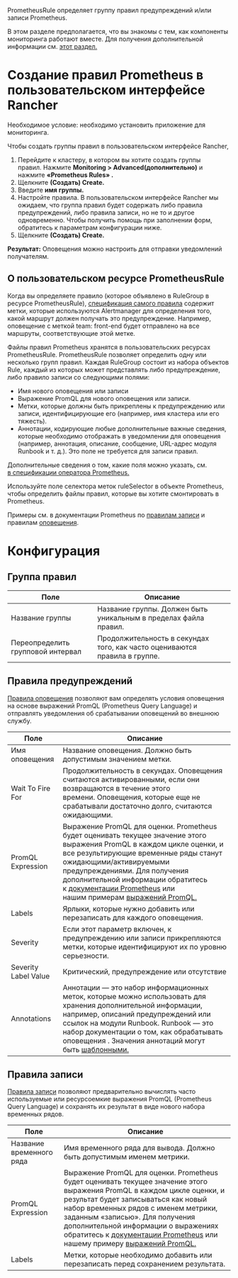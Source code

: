 PrometheusRule определяет группу правил предупреждений и/или записи Prometheus.

В этом разделе предполагается, что вы знакомы с тем, как компоненты мониторинга работают вместе. Для получения дополнительной информации см. [этот раздел.](https://github.com/rancher/docs/blob/master/content/rancher/v2.6/en/monitoring-alerting/configuration/advanced/prometheusrules/%7B%7B%3Cbaseurl%3E%7D%7D/rancher/v2.6/en/monitoring-alerting/how-monitoring-works)

# Создание правил Prometheus в пользовательском интерфейсе Rancher

Необходимое условие: необходимо установить приложение для мониторинга.

Чтобы создать группы правил в пользовательском интерфейсе Rancher,
1.	Перейдите к кластеру, в котором вы хотите создать группы правил. Нажмите **Monitoring > Advanced(дополнительно)** и нажмите **«Prometheus Rules» .**
2.	Щелкните **(Создать) Create.**
3.	Введите **имя группы.**
4.	Настройте правила. В пользовательском интерфейсе Rancher мы ожидаем, что группа правил будет содержать либо правила предупреждений, либо правила записи, но не то и другое одновременно. Чтобы получить помощь при заполнении форм, обратитесь к параметрам конфигурации ниже.
5.	Щелкните **(Создать) Create.**

**Результат:** Оповещения можно настроить для отправки уведомлений получателям.

## О пользовательском ресурсе PrometheusRule

Когда вы определяете правило (которое объявлено в RuleGroup в ресурсе PrometheusRule), [спецификация самого правила](https://github.com/prometheus-operator/prometheus-operator/blob/main/Documentation/api.md) содержит метки, которые используются Alertmanager для определения того, какой маршрут должен получать это предупреждение. Например, оповещение с меткой team: front-end будет отправлено на все маршруты, соответствующие этой метке.

Файлы правил Prometheus хранятся в пользовательских ресурсах PrometheusRule. PrometheusRule позволяет определить одну или несколько групп правил. Каждая RuleGroup состоит из набора объектов Rule, каждый из которых может представлять либо предупреждение, либо правило записи со следующими полями:
-	Имя нового оповещения или записи
-	Выражение PromQL для нового оповещения или записи.
-	Метки, которые должны быть прикреплены к предупреждению или записи, идентифицирующие его (например, имя кластера или его тяжесть).
-	Аннотации, кодирующие любые дополнительные важные сведения, которые необходимо отображать в уведомлении для оповещения (например, аннотация, описание, сообщение, URL-адрес модуля Runbook и т. д.). Это поле не требуется для записи правил.

Дополнительные сведения о том, какие поля можно указать, см. [в спецификации оператора Prometheus.](https://github.com/prometheus-operator/prometheus-operator/blob/main/Documentation/api.md)

Используйте поле селектора меток ruleSelector в объекте Prometheus, чтобы определить файлы правил, которые вы хотите смонтировать в Prometheus.

Примеры см. в документации Prometheus по [правилам записи](https://prometheus.io/docs/prometheus/latest/configuration/recording_rules/)   и правилам [оповещения](https://prometheus.io/docs/prometheus/latest/configuration/alerting_rules/).

# Конфигурация
## Группа правил

|Поле|	Описание|
|-|-|
|Название группы|	Название группы. Должен быть уникальным в пределах файла правил.|
|Переопределить групповой интервал|	Продолжительность в секундах того, как часто оцениваются правила в группе.|

## Правила предупреждений
[Правила оповещения](https://prometheus.io/docs/prometheus/latest/configuration/alerting_rules/)  позволяют вам определять условия оповещения на основе выражений PromQL (Prometheus Query Language) и отправлять уведомления об срабатывании оповещений во внешнюю службу.

|Поле|	Описание|
|-|-|
|Имя оповещения	|Название оповещения. Должно быть допустимым значением метки.|
|Wait To Fire For	|Продолжительность в секундах. Оповещения считаются активированными, если они возвращаются в течение этого времени. Оповещения, которые еще не срабатывали достаточно долго, считаются ожидающими.|
|PromQL Expression	|Выражение PromQL для оценки. Prometheus будет оценивать текущее значение этого выражения PromQL в каждом цикле оценки, и все результирующие временные ряды станут ожидающими/активируемыми предупреждениями. Для получения дополнительной информации обратитесь к [документации Prometheus](https://prometheus.io/docs/prometheus/latest/configuration/alerting_rules/)  или нашим примерам [выражений PromQL.](https://github.com/rancher/docs/tree/master/content/rancher/v2.6/en/monitoring-alerting/expression)|
|Labels	|Ярлыки, которые нужно добавить или перезаписать для каждого оповещения.|
|Severity	|Если этот параметр включен, к предупреждению или записи прикрепляются метки, которые идентифицируют их по уровню серьезности.|
|Severity Label Value|	Критический, предупреждение или отсутствие|
|Annotations|	Аннотации — это набор информационных меток, которые можно использовать для хранения дополнительной информации, например, описаний предупреждений или ссылок на модули Runbook. Runbook — это набор документации о том, как обрабатывать оповещения . Значения аннотаций могут быть [шаблонными.](https://prometheus.io/docs/prometheus/latest/configuration/alerting_rules/#templating)|

## Правила записи
[Правила записи](https://prometheus.io/docs/prometheus/latest/configuration/recording_rules/#recording-rules)  позволяют предварительно вычислять часто используемые или ресурсоемкие выражения PromQL (Prometheus Query Language) и сохранять их результат в виде нового набора временных рядов.

|Поле	|Описание|
|-|-|
|Название временного ряда	|Имя временного ряда для вывода. Должно быть допустимым именем метрики.|
|PromQL Expression	|Выражение PromQL для оценки. Prometheus будет оценивать текущее значение этого выражения PromQL в каждом цикле оценки, и результат будет записываться как новый набор временных рядов с именем метрики, заданным «записью». Для получения дополнительной информации о выражениях обратитесь к [документации Prometheus](https://prometheus.io/docs/prometheus/latest/querying/basics/)  или нашему примеру [выражений PromQL.](https://github.com/rancher/docs/blob/master/content/rancher/v2.6/en/monitoring-alerting/configuration/advanced/expression)|
|Labels	|Метки, которые необходимо добавить или перезаписать перед сохранением результата.|
